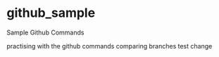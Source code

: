 # github_sample
Sample Github Commands

practising with the github commands
comparing branches
test change
